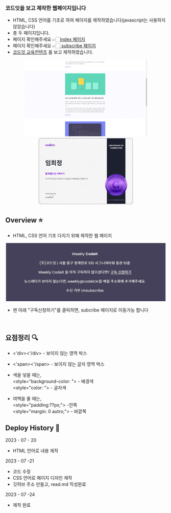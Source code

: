 ### 코드잇을 보고 제작한 웹페이지입니다

- HTML, CSS 언어를 기초로 하여 페이지를 제작하였습니다(javascript는 사용하지 않았습니다) </br>
- 총 두 페이지입니다. </br>
- 페이지 확인해주세요 👉🏻<a href="heejung0413.github.io/codeit-newsletter/">index 페이지</a> </br>
- 페이지 확인해주세요 👉🏻<a href="heejung0413.github.io/codeit-newsletter/subscribe.html"> subscribe 페이지 </a>  </br>
- <a href="https://www.codeit.kr/topics/intro-to-web-publishing">코드잇 교육컨텐츠</a> 를 보고 제작하였습니다. </br> 
<p align="center">
<img src="/main/Weekly_Codeit_-_Chrome_2023-07-21_20-44-08_AdobeExpress.gif"> <img src="/main/certificates.jpg" style="width:300px">
</p> 

## Overview ⭐️
- HTML, CSS 언어 기초 다지기 위해 제작한 웹 페이지

<p align="center">
  <img src="/main/subscribe.jpg" style="width:500px" >
</p>

- 맨 아래 "구독신청하기"를 클릭하면, subcribe 페이지로 이동가능 합니다
</br>

## 요점정리 🔍

- <'div><'/div> - 보이지 않는 영역 박스 
- <'span><'/span> - 보이지 않는 글자 영역 박스

- 색을 넣을 때는, </br>
<style="background-color: "> - 배경색 </br>
<style="color: "> - 글자색

- 여백을 줄 때는, </br> 
<style="padding:??px;"> -안쪽 </br>
<style="margin: 0 autro;"> - 바깥쪽


## Deploy History 🌳

2023 - 07 - 20

- HTML 언어로 내용 제작


2023 - 07 -21

- 코드 수정
- CSS 언어로 페이지 디자인 제작 </br>
- 깃허브 주소 만들고, read.md 작성완료

2023 - 07 -24

- 제작 완료

